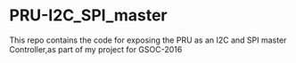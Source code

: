 # PRU-I2C_SPI_master

This repo contains the code for exposing the PRU as an I2C and SPI master Controller,as part of my project for GSOC-2016
